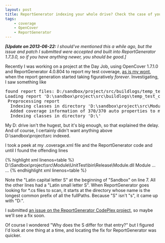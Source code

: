 ```yaml
---
layout: post
title: ReportGenerator indexing your whole drive? Check the case of your fullPaths.
tags: 
    - coverage
    - OpenCover
    - ReportGenerator
---
```


<p><em><strong>[Update on 2013-06-22:</strong> I should've
mentioned this a while ago, but the issue and patch I submitted were
accepted and built into ReportGenerator 1.7.3.0, so if you have
anything newer, you should be good.]</em></p>

Recently I was working on a project at the Day Job, using OpenCover
1.7.1.0 and ReportGenerator 4.0.804 to report my test coverage, [as is
my wont](/2011/12/15/best-all-around-net-coverage-tool-opencover),
when the report generation started taking figuratively
*forever*. Investigating, I saw something like

<pre>
found report files: D:/sandbox/project/src/buildlogs/temp_test_coverage/Project.UnitTest.coverage.xml
Loading report 'D:\sandbox\project\src\buildlogs\temp_test_coverage\Project.UnitTest.coverage.xml'
 Preprocessing report
  Indexing classes in directory 'D:\sandbox\project\src\Module1\SubPath\'
  Added coverage information of 370/370 auto properties to module 'Module1'
  Indexing classes in directory 'D:\'
</pre>

My D: drive isn't the hugest, but it's big enough, so that explained
the delay. And of course, I certainly didn't want anything above
D:\sandbox\project\src indexed.

I took a peek at my .coverage.xml file and the ReportGenerator code and until I found the offending lines

{% highlight xml linenos=table %}
<Module dhash="9A-A3-0A-C0-1D-57-BA-2A-C2-D4-5B-9E-08-DE-BD-2D-46-04-AF-32">
  <FullName>D:\Sandbox\project\src\Module\UnitTest\bin\Release\Module.dll</FullName>
  <ModuleName>Module</ModuleName>
  <Files>
    …
    <File uid="803" fullPath="D:\sandbox\project\src\Module\File1.cs" />
    <File uid="806" fullPath="D:\Sandbox\project\src\Module\File2.cs" />
    <File uid="808" fullPath="D:\sandbox\project\src\Module\File3.cs" />
    …
{% endhighlight xml linenos=table %}

Note the "Latin capital letter S" at the beginning of "Sandbox" on
line 7. All the other lines had a "Latin small letter S".  When
ReportGenerator goes looking for *.cs files to scan, it starts at the
directory whose name is the longest common prefix of all the
fullPaths. Because "S" isn't "s", it came up with "D:\".

I submitted <a
href="http://reportgenerator.codeplex.com/workitem/9773">an issue on
the ReportGenerator CodePlex project</a>, so maybe we'll see a fix
soon.

Of course I wondered "Why does the S differ for that entry?" but I
figured I'd look at one thing at a time, and locating the fix for
ReportGenerator was quicker.